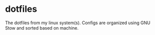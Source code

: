 # dotfiles

The dotfiles from my linux system(s). Configs are organized using GNU Stow and sorted based on machine.
